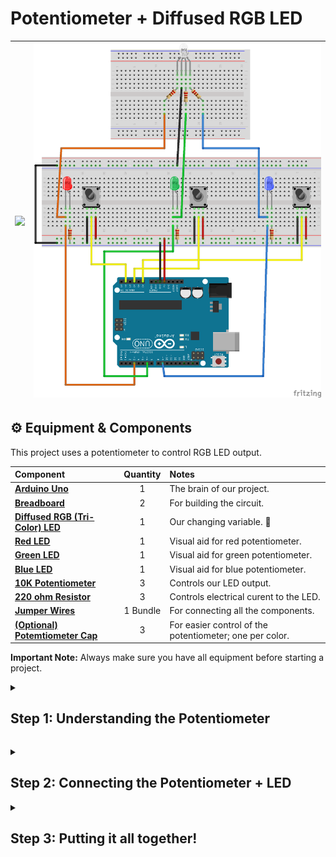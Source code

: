 # <b> Potentiometer + Diffused RGB LED </b> 
| <img src="https://github.com/CCAHybridLab/HLResources/blob/fa7a3add5fc75af1b4023a3aabdd741d9873b29a/Arduino/Tutorials/Potentiometer%2BRGB_LED/assets/IMG_0090.png" width="600" /> | <img src="https://github.com/CCAHybridLab/HLResources/blob/67ee9a4bda74d94f8fefea2a7402bcb5880a7f00/Arduino/Tutorials/Potentiometer%2BRGB_LED/assets/pot-rgbLED.png" width="600"/> |
|:---|:---:|


 ## ⚙️ Equipment & Components

<p>
  This project uses a potentiometer to control RGB LED output.
</p>

| Component | Quantity | Notes |
|:---|:---:|:---|
| **[Arduino Uno](https://airtable.com/appCpmcjYA1vwj8jn/tblOHGyZIGOZuJhCj/viwcQ6Lj5fpoG6Hvh/recQ1P43HKyVMjA79?blocks=hide)** | 1 | The brain of our project. |
| **[Breadboard](https://airtable.com/appCpmcjYA1vwj8jn/tblZz5NUA546g9J6o/viwu3SMJU1AEGhMGK/recF514LASWf2n9LH?blocks=hide)** | 2 | For building the circuit. |
| **[Diffused RGB (Tri-Color) LED](https://www.adafruit.com/product/159?srsltid=AfmBOoqQ8dGMa6cjChJbZBdz2py7uabAm7BrxtUhuQIJAAsMwGzsS3r9Ke8)** | 1 | Our changing variable. 🚨 |
| **[Red LED](https://www.adafruit.com/product/159?srsltid=AfmBOoqQ8dGMa6cjChJbZBdz2py7uabAm7BrxtUhuQIJAAsMwGzsS3r9Ke8)** | 1 | Visual aid for red potentiometer. |
| **[Green LED](https://www.adafruit.com/product/159?srsltid=AfmBOoqQ8dGMa6cjChJbZBdz2py7uabAm7BrxtUhuQIJAAsMwGzsS3r9Ke8)** | 1 | Visual aid for green potentiometer. |
| **[Blue LED](https://www.adafruit.com/product/159?srsltid=AfmBOoqQ8dGMa6cjChJbZBdz2py7uabAm7BrxtUhuQIJAAsMwGzsS3r9Ke8)** | 1 | Visual aid for blue potentiometer. |
| **[10K Potentiometer](https://www.adafruit.com/product/562?srsltid=AfmBOoqtB6Lbhd8nUAGzxMfThQJemVqiWrplyxYimvI-uLNBoEpAtYPYYGA)** | 3 | Controls our LED output. |
| **[220 ohm Resistor](https://www.adafruit.com/product/2780?srsltid=AfmBOopmkZkIUP5s_hycNqkQo98pfRENfjLETCFsG8mRPr04hxSWfXWS)** | 3 | Controls electrical curent to the LED. |
| **[Jumper Wires](https://www.adafruit.com/category/306?srsltid=AfmBOook5BsXkN5B8NOekLEvpqA6bxxpfq-iHHaRTnXBJzHQmaL5iwjg)** | 1 Bundle | For connecting all the components. |
| **[(Optional) Potemtiometer Cap](https://www.adafruit.com/product/1481)** | 3 | For easier control of the potentiometer; one per color. |

  <p>
    <strong>Important Note:</strong>
 Always make sure you have all equipment before starting a project.
  </p>

<details>
  <summary>
     <h2> Step 1: Understanding the Potentiometer </h2>
  </summary>
  <br>
  <p>
    Potentiometers are variable resistors that have a number of useful applications when building a curciut. Remember, a resistor controls the amount of electrical current a component is recieving-- potentiometers allow us to alter that input!
   
The potentiometer has 3 terminals-- the two outer terminals are fixed, while the middle terminal is variable.
 </p>

For this project, connect the potentiometer to the arduino and bread board as follows:

| <img src="https://github.com/CCAHybridLab/HLResources/blob/c60550c68361cf4cfb2a90c3e3447d3c2d78a2c3/Arduino/Tutorials/Potentiometer%2BRGB_LED/assets/pot-pins.jpg" width="600" /> | <img src="https://github.com/CCAHybridLab/HLResources/blob/c60550c68361cf4cfb2a90c3e3447d3c2d78a2c3/Arduino/Tutorials/Potentiometer%2BRGB_LED/assets/pot-arduino-wiring.png" width="600"/> |
|:---|:---:|


  <p>
   When we connect our potentiometer to the Arduino, we can read it's output values with the following program:
   
  </p>
  
**Arduino Code:** <br />
```C++
// Constants:

const int PotPin = A0;

void setup() {
  Serial.begin(9600);
}

void loop() {
  delay(200);  // Main loop delay
}

void updateRed() {
  int valuePot = analogRead(PotPin));  //reading data from the pot

  Serial.print("Pot: ");
  Serial.println(valuePot);
  Serial.println("----------");

}
```
</details>

<p>


 
</p>


<details>
 
  <summary>
     <h2> Step 2: Connecting the Potentiometer + LED </h2>
  </summary>
  <br>
  
  Next we want to actually show that value change created by the potentiometer by adding an LED that we can adjust the brightness of. Single color RGB leds only have two legs. Copy the set up shown below. 
  
  
| <img src="https://github.com/CCAHybridLab/HLResources/blob/main/Arduino/Tutorials/Potentiometer%2BRGB_LED/assets/led_example.png" width="600" /> | <img src="https://github.com/CCAHybridLab/HLResources/blob/main/Arduino/Tutorials/Potentiometer%2BRGB_LED/assets/pot%20and%20arduino%20example.png" width="600"/> |
|:---|:---:|
  
Now is when we need to convert the data we are reading from the potentiometer into signals that can be sent to the LED. For this we will “map” the large set of data from the potentiometer (0-1023) to the smaller set sent to the LED (0-255), think of it like scaling the numbers to translate it between elements. 

Potentiometers can unfortunately not always read accurately at the high and low ends of the spectrum, so here we eliminate that issue by setting a minimum and maximum for the potentiometer data. This allows any value over 1000 to equal 255 on the LED and any value under 100 to be 0. Then we just have to send the data to the LED by “writing” to its pin! 
  
  **Arduino Code:** <br /> 
  ```C++
 // Constants:
const int rLedPin = 9;

const int rPotPin = A0;

const int potMin = 100;
const int potMax = 1000;

void setup() {
  Serial.begin(9600);

  pinMode(rLedPin, OUTPUT);
}

void loop() {
  updateRed();

  delay(200);  // Main loop delay
}

void updateRed() {
  int valueRedPot = analogRead(rPotPin));  //reading data from the red pot
  int valueRed = map(valueRedPot, potMin, potMax, 0, 255);
  if (valueRedPot <= potMin) valueRed = 0;
  if (valueRedPot >= potMax) valueRed = 255;

  Serial.print("RedPot: ");
  Serial.println(valueRedPot);
  Serial.print("RedLEDVal: ");
  Serial.println(valueRed);
  Serial.println("----------");

  analogWrite(rLedPin, valueRed);
}
  ```
  
</details>

<details>
  <summary>
     <h2> Step 3: Putting it all together! </h2>
  </summary>
  <br>
  The sensor is composed of two ultrasonic transducers. One is transmitter which outputs ultrasonic sound pulses and the other is receiver which listens for reflected waves. It’s basically a SONAR which is used in submarines for detecting underwater objects.
  
  |<img src="https://github.com/CCAHybridLab/HLResources/blob/main/Arduino/HeatPad_Peltier%2BButtons/assets/Heatpad_Fritzing.jpg" width="600"/>|<img src="https://github.com/CCAHybridLab/HLResources/blob/main/Arduino/HeatPad_Peltier%2BButtons/assets/Heatpad_01.jpg" width="400"/>|
  
  **Arduino Code:** <br /> 
  ```C++
  // Define pins for the MOS Module
  const int heatPadPin = 13;        // Output signal to the MOS Module
  const int buttonOnPin = 2;       // Button to turn the heating pad ON
  const int buttonOffPin = 3;      // Button to turn the heating pad OFF
  const int peltierPin = 9;        // Output signal to the peltier
  
  
  // Timer variables
  unsigned long heatPadStartTime = 0;
  const unsigned long maxOnDuration = 120000; // 2 minutes in milliseconds
  
  
  bool heatPadOn = false;
  
  
  void setup() {
   // Set pin modes
   pinMode(heatPadPin, OUTPUT);      // MOS Module control pin
   pinMode(peltierPin, OUTPUT);      // MOS Module control pin
   pinMode(buttonOnPin, INPUT_PULLUP);  // Button ON with pull-up resistor
   pinMode(buttonOffPin, INPUT_PULLUP); // Button OFF with pull-up resistor
  
  
   // Ensure heating pad starts OFF
   digitalWrite(heatPadPin, LOW);
  }
  
  
  void loop() {
   // Read button states
   int buttonOnState = digitalRead(buttonOnPin);
   int buttonOffState = digitalRead(buttonOffPin);
  
  
   // Turn on the heating pad if the ON button is pressed
   if (buttonOnState == LOW && !heatPadOn) {
     digitalWrite(heatPadPin, HIGH);
     digitalWrite(peltierPin, HIGH);
     heatPadOn = true;
     heatPadStartTime = millis(); // Record the start time
   }
  
  
   // Turn off the heating pad if the OFF button is pressed
   if (buttonOffState == LOW && heatPadOn) {
     digitalWrite(heatPadPin, LOW);
     digitalWrite(peltierPin, LOW);
     heatPadOn = false;
   }
  
  
   // Check if the heating pad has been on for too long
   if (heatPadOn && (millis() - heatPadStartTime >= maxOnDuration)) {
     digitalWrite(heatPadPin, LOW);
     digitalWrite(peltierPin, LOW);
     heatPadOn = false;
  }
  ```
  <br/>
</details>

